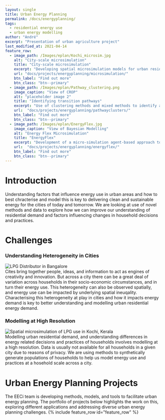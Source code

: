 ```yaml
---
layout: single
title: Urban Energy Planning
permalink: /docs/energyplanning/
tags:
  - residential energy use
  - urban energy modelling
author: "André"
excerpt: "Presentation of urban agriculture project"
last_modified_at: 2021-04-14
feature_row:
  - image_path: /Images/eplan/Kochi_microsim.jpg
    alt: "City-scale microsimulation"
    title: "City-scale microsimulation"
    excerpt: "Developing spatial microsimulation models for urban residential energy use"
    url: "docs/projects/energyplanning/microsimulation/"
    btn_label: "Find out more"
    btn_class: "btn--primary"
  - image_path: /Images/eplan/Pathway_clustering.png
    image_caption: "View of CROP"
    alt: "placeholder image 2"
    title: "Identifying transition pathways"
    excerpt: "Use of clustering methods and mixed methods to identify and characterise energy transition pathways"
    url:  "docs/projects/energyplanning/pathwayclusters/"
    btn_label: "Find out more"
    btn_class: "btn--primary"
  - image_path: /Images/eplan/EnergyFlex.jpg
    image_caption: "View of Bayesian Modelling"
    alt: "Energy Flex Microsimulation"
    title: "EnergyFlex"
    excerpt: "Development of a micro-simulation agent-based approach to identifying opportunities for energy efficiency"
    url:  "docs/projects/energyplanning/energyflex/"
    btn_label: "Find out more"
    btn_class: "btn--primary"
---
```


# Introduction

Understanding factors that influence energy use in urban areas and how to best chracterise and model this is key to delivering clean and sustainable energy for the cities of today and tomorrow. We are looking at use of novel methods and data to explore how we can improve our understanding of residential demand and factors influencing changes in household decisions and practices.

<div id="stickyarticle">
<h1 class="category">Challenges</h1>
<h3 class="title">Understanding Heterogeneity in Cities</h3>
<div id="wrapper">
  <div id="sticky">
    <img id="sticky"
         src="/home/Images/eplan/LPG_Distributor.jpg"
         alt="LPG Distributor in Bangalore"
         caption="Photo credit: A Neto-Bradley">
  </div>
  <body>Cites bring together people, ideas, and information to act as engines of creativity and innovation. But across a city there can be a great deal of variation across households in their socio-economic circumstances, and in turn their energy use. This heterogeneity can also be observed spatially, and energy use can be impacted by underlying spatial ineuqality. Characterising this heterogeneity at play in cities and how it impacts energy demand is key to better understanding and modelling urban residential energy demand. </body>
</div>
</div>
<div id="stickyarticle">
<h3 class="title">Modelling at High Resolution</h3>
<div id="wrapper">
  <div id="sticky">
    <img id="sticky"
         src="/home/Images/eplan/Kochi_microsim.jpg"
         alt="Spatial microsimulation of LPG use in Kochi, Kerala"
         caption="Figure credit: A Neto-Bradley">
  </div>
  <body>Modelling urban residential demand, and understanding differences in energy related decisions and practices of households involves modelling at a high resolution. Data is usually not available for all households in a given city due to reasons of privacy. We are using methods to synthetically generate populations of households to help us model energy use and practices at a hosehold scale across a city.</body>
</div>
</div>



<h1 class="title">Urban Energy Planning Projects</h1>
  <body> The EECi team is developing methods, models, and tools to facilitate urban energy planning. The portfolio of projects below highlights the work on this, exploring different applications and addressing diverse urban energy planning challenges.</body>
  {% include feature_row id="feature_row" %}






